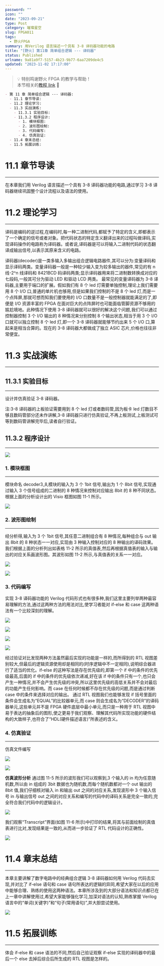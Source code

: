 ```yaml
---
password: ""
icon: ""
date: "2023-09-21"
type: Post
category: 璀璨星空
slug: FPGA011
tags:
  - 野火FPGA
summary: 用Verilog 语言描述一个具有 3-8 译码器功能的电路
title: "[野火] 第11章 简单组合逻辑 --- 译码器"
status: Published
urlname: 9a81a9f7-5157-4b23-9b77-6aa7209de4c5
updated: "2023-11-02 17:17:00"
---
```


> 💡 特别鸣谢野火 FPGA 的教学与帮助！  
> 本节相关的[教程 link](https://www.bilibili.com/video/BV17z411i7er?p=8&vd_source=237e295a40d7aaea043ead8c0d2c78ab) 📌

```markdown
- 第 11 章 简单组合逻辑 --- 译码器:
  - 11.1 章节导读:
  - 11.2 理论学习:
  - 11.3 实战演练:
    - 11.3.1 实验目标:
    - 11.3.2 程序设计:
      - 1. 模块框图:
      - 2. 波形图绘制:
      - 3. 代码编写:
      - 4. 仿真验证:
  - 11.4 章末总结:
  - 11.5 拓展训练:
```

# 11.1 章节导读

---

在本章我们用 Verilog 语言描述一个具有 3-8 译码器功能的电路,通过学习 3-8 译码器继续巩固整个设计流程以及语法的使用。

# 11.2 理论学习

---

译码是编码的逆过程,在编码时,每一种二进制代码,都赋予了特定的含义,即都表示了一个确定的信号或者对象。把代码状态的特定含义翻译出来的过程叫做译码,实现译码操作的电路称为译码器。或者说,译码器是可以将输入二进制代码的状态翻译成输出信号,以表示其原来含义的电路。

译码器(decoder)是一类多输入多输出组合逻辑电路器件,其可以分为:变量译码和显示译码两类。变量译码器一般是一种较少输入变为较多输出的器件,常见的有 n 线-2^n 线译码和 8421BCD 码译码两类;显示译码器用来将二进制数转换成对应的七段码,一般其可分为驱动 LED 和驱动 LCD 两类。
最常见的变量译码器为 3-8 译码器,主要用于端口的扩展。假如我们有 8 个 led 灯需要单独控制,理论上我们需要用 8 个 I/O 口,普通的单片机也够用,但是如果我们控制的不是 8 个 led 灯,而是一个点阵屏,那就可想而知我们要使用的 I/O 口数量不是一般控制器就能满足的了,即便是 I/O 资源丰富的 FPGA 在面对巨大的点阵屏时也可能面临管脚资源不够用的尴尬境地。此种情况下使用 3-8 译码器就可以很好的解决这个问题,我们可以通过控制器控制 3 个 I/O 输出的 8 种情况来分别控制 8 个输出状态,相当于用 3 个 I/O 口就可以独立控制 8 个 led 灯,即一个 3-8 译码器就能够节约出来 5 个 I/O 口,算起来是相当合算的。现在的 3-8 译码器大都做成了独立 ASIC 芯片,价格也往往非常便宜。

# 11.3 实战演练

---

## 11.3.1 实验目标

---

设计并仿真验证 3-8 译码器。

注:3-8 译码器的上板验证需要用到 8 个 led 灯或者数码管,因为板卡 led 灯数目不够且数码管部分还未作讲解,3-8 译码器只进行仿真验证,不再上板测试,上板测试可等到数码管讲解完毕后,读者自行验证。

## 11.3.2 程序设计

---

![](https://bu.dusays.com/2023/09/21/650ba490563ef.jpeg)

### 1. 模块框图

---

模块命名 decoder3_8,模块的输入为 3 个 1bit 信号,输出为 1 个 8bit 信号,实现通过输入 3 个信号组成的二进制的 8 种情况来控制对应输出 8bit 的 8 种不同状态。根据上面的分析设计出的 Visio 框图如图 11-1 所示。

![](https://bu.dusays.com/2023/09/21/650b8e106f16a.png)

### 2. 波形图绘制

---

经分析得,输入为 3 个 1bit 信号,其任意二进制组合有 8 种情况,每种组合与 out 输出 8bit 的 8 种状态一一对应,实现由 3 种输入控制对应的 8 种输出的译码效果。我们根据上面的分析列出如表格 11-2 所示的真值表,然后再根据真值表的输入与输出的对应关系画波形图。其波形如图 11-2 所示,与真值表的关系一一对应。

![](https://bu.dusays.com/2023/09/21/650b8e114b6de.png)

![](https://bu.dusays.com/2023/09/21/650b8e122cd75.png)

### 3. 代码编写

实现 3-8 译码器功能的 Verilog 代码形式也有很多种,我们这里主要列举两种最容易理解的方法,通过这两种方法的用法对比,使学习者能对 if-else 和 case 这两种语法有一个比较深刻的理解。

![](https://bu.dusays.com/2023/09/21/650b8e1339836.png)

![](https://bu.dusays.com/2023/09/21/650b8e141d641.png)

![](https://bu.dusays.com/2023/09/21/650b8e152784a.png)

![](https://bu.dusays.com/2023/09/21/650b8e1604577.png)

经过验证对比发现两种方法虽然最后实现的功能是一样的,而所得到的 RTL 视图差别较大,但最后的逻辑资源使用却是相同的(时序逻辑中不一定相同),说明综合器进行了适当的优化。if-else 的这种写法是存在优先级的,即第一个 if 中的条件的优先级最高,后面的 if 中的条件的优先级依次递减,好在该 if 中的条件只有一个,也只会产生一种情况,并不会产生优先级的冲突,所以这里优先级的高低关系并不会对最后的功能产生任何影响。而 case 在任何时候都不存在优先级的问题,而是通过判断 case 中的条件来选择对应的输出。
通过 RTL 视图我们也能够发现 if 括号里面的条件会生成名为“EQUAL”的比较器单元,而 case 则会生成名为“DECODER”的译码器单元,这些单元并不是 FPGA 硬件底层中最小单元,而只是一种用于 RTL 视图中易于表达的抽象后的图形,使之更易于我们观察、理解其代码所实现功能的硬件结构的大致样子,也符合了“HDL(硬件描述语言)”所表述的含义。

### 4. 仿真验证

---

仿真文件编写

![](https://bu.dusays.com/2023/09/21/650b8e16d6b84.png)

![](https://bu.dusays.com/2023/09/21/650b8e17c2ddc.png)

**仿真波形分析**
通过图 11-5 所示的波形我们可以观察到,3 个输入的 in 均为任意随机数,所以由 in 组成的 3bit 数据也为随机数,而每个随机数都对一个 out 输出的 8bit 值,我们仔细核对输入 in 和输出 out 之间的对应关系,发现波形中 3 个输入信号 in 与输出信号 out 之间的对应关系和编写的代码中的译码关系是完全一致的,完全符合我们代码中的逻辑设计。

![](https://bu.dusays.com/2023/09/21/650b8e18a8337.png)

我们观察“Transcript”界面(如图 11-6 所示)中打印的结果,将其与前面绘制的真值表进行比对,发现结果是一致的,从而进一步验证了 RTL 代码设计的正确性。

![](https://bu.dusays.com/2023/09/21/650b8e19b1443.png)

# 11.4 章末总结

---

本章主要讲解了数字电路中的经典组合逻辑 3-8 译码器如何用 Verilog 代码去实现,并对比了 if-else 语句和 case 语句所表达的逻辑的异同,希望大家在以后的应用中能够合理、熟练的使用这两种语法。本章所涉及到的大部分语法和知识点都已在上一章中讲解使用过,希望大家能够强化学习,加深对语法的认知,熟练掌握 Verilog 语言中的“单词(关键字)”和“句子(常用语句)”,并大胆尝试使用。

![](https://bu.dusays.com/2023/09/21/650b8e1a8370d.png)

# 11.5 拓展训练

---

体会 if-else 和 case 语法的不同,然后自己验证观察 if-else 实现的译码器中的最后一个 else 去掉后综合后所生成的 RTL 视图是怎样的。
